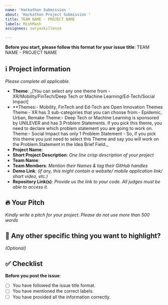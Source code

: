 ```yaml
---
name: 'Hackathon Submission '
about: 'Hackathon Project Submission '
title: TEAM NAME - PROJECT NAME
labels: MishMash
assignees: suryaskillenza

---
```


**Before you start, please follow this format for your issue title**:
TEAM NAME - PROJECT NAME

## ℹ️ Project information
_Please complete all applicable._

- **Theme**: _[You can select any one theme from - XR/Mobility/FinTech/Deep Tech or Machine Learning/Ed-Tech/Social Impact]
- **Themes:- Mobility, FinTech and Ed-Tech are Open Innovation Themes
Theme:- XR has 3 sub-categories that you can choose from:- Epidemic, Urban, Remake
Theme:- Deep Tech or Machine Learning is sponsored by UNILEVER and has 3 Problem Statements. If you pick this theme, you need to declare which problem statement you are going to work on.
Theme:- Social Impact has only 1 Problem Statement - So, if you pick this theme you just need to select this Theme and say you will work on the Problem Statement in the Idea Brief Field._
- **Project Name**:
- **Short Project Description**: _One line crisp description of your project_
- **Team Name**:
- **Team Members**: _Mention their Names & tag their GitHub handles_
- **Demo Link**: _(if any, this might contain a website/ mobile application link/ short video, etc.)_
- **Repository Link(s)**: _Provide us the link to your code. All judges must be able to access it._


## 🔥 Your Pitch
_Kindly write a pitch for your project. Please do not use more than 500 words_


## 🔦 Any other specific thing you want to highlight?
_(Optional)_

## ✅ Checklist

**Before you post the issue**:
- [ ] You have followed the issue title format.
- [ ] You have mentioned the correct labels.
- [ ] You have provided all the information correctly.
